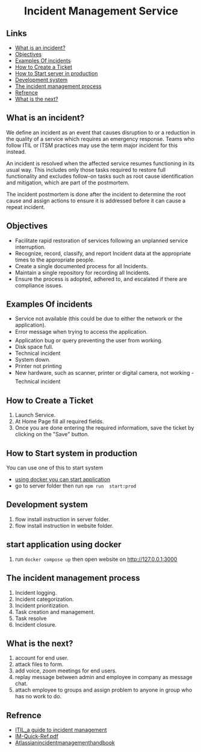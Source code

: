 <h1 align="center">Incident Management Service</h1>

## Links
- [What is an incident?](#link1)
- [Objectives](#link2)
- [Examples Of incidents](#link3)
- [How to Create a Ticket](#link4)
- [How to Start server in production](#link5)
- [Development system](#link9)
- [The incident management process](#link6)
- [Refrence](#link7)
- [What is the next?](#link8)


## <a name="link1"></a>What is an incident?
We define an incident as an event that causes disruption to or a reduction in the quality of a service which requires an emergency response. Teams who follow ITIL or ITSM practices may use the term
major incident for this instead.

An incident is resolved when the affected service resumes functioning in its usual way. This includes only those tasks required to restore full functionality and excludes follow-on tasks such as root cause identification and mitigation, which are part of the postmortem.

The incident postmortem is done after the incident to determine the root cause and assign actions to ensure it is addressed before it can cause a repeat incident.


## <a name="link2"></a>Objectives
- Facilitate rapid restoration of services following an unplanned service interruption.
- Recognize, record, classify, and report Incident data at the appropriate times to the appropriate people.
- Create a single documented process for all Incidents.
- Maintain a single repository for recording all Incidents.
- Ensure the process is adopted, adhered to, and escalated if there are compliance issues.

## <a name="link3"></a>Examples Of incidents
- Service not available (this could be due to either the network or the application). 
- Error message when trying to access the application.
- Application bug or query preventing the user from working.
- Disk space full.
- Technical incident
- System down.
- Printer not printing
- New hardware, such as scanner, printer or digital camera, not working
- Technical incident

## <a name="link4"></a>How to Create a Ticket
1. Launch Service.
2. At Home Page fill all required fields.
3. Once you are done entering the required informatiom, save the ticket by clicking on the "Save" button.


## <a name="link5"></a>How to Start system in production
You can use one of this to start system
- [using docker you can start application](#linkdocker)
- go to server folder then run  `npm run  start:prod`

## <a name="link9"></a>Development system
1. flow install instruction in server folder.
2. flow install instruction in website folder.

## <a name="linkdocker"></a>start application using docker
1. run `docker compose up` then open website on http://127.0.0.1:3000


## <a name="link6"></a>The incident management process
1. Incident logging.
2. Incident categorization.
3. Incident prioritization.
4. Task creation and management.
5. Task resolve
6. Incident closure.

## <a name="link8"></a>What is the next?
1. account for end user.
2. attack files to form.
3. add voice, zoom meetings for end users.
4. replay message between admin and employee in company as message chat.
5. attach employee to groups and assign problem to anyone in group who has no work to do. 


## <a name="link7"></a>Refrence
- [ITIL_a guide to incident management](https://www.doc-developpement-durable.org/file/Projets-informatiques/cours-&-manuels-informatiques/ITIL/ITIL_a%20guide%20to%20incident%20management.pdf)
- [IM-Quick-Ref.pdf](https://www.bu.edu/tech/files/2011/04/IM-Quick-Ref.pdf)
- [Atlassianincidentmanagementhandbook](https://systemology.com.au/wp-content/uploads/2020/02/Atlassianincidentmanagementhandbook.pdf)


